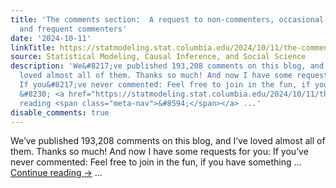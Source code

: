 ```yaml
---
title: 'The comments section:  A request to non-commenters, occasional commenters,
  and frequent commenters'
date: '2024-10-11'
linkTitle: https://statmodeling.stat.columbia.edu/2024/10/11/the-comments-section-a-request-to-non-commenters-occasional-commenters-and-frequent-commenters/
source: Statistical Modeling, Causal Inference, and Social Science
description: 'We&#8217;ve published 193,208 comments on this blog, and I&#8217;ve
  loved almost all of them. Thanks so much! And now I have some requests for you:
  If you&#8217;ve never commented: Feel free to join in the fun, if you have something
  &#8230; <a href="https://statmodeling.stat.columbia.edu/2024/10/11/the-comments-section-a-request-to-non-commenters-occasional-commenters-and-frequent-commenters/">Continue
  reading <span class="meta-nav">&#8594;</span></a> ...'
disable_comments: true
---
```

We&#8217;ve published 193,208 comments on this blog, and I&#8217;ve loved almost all of them. Thanks so much! And now I have some requests for you: If you&#8217;ve never commented: Feel free to join in the fun, if you have something &#8230; <a href="https://statmodeling.stat.columbia.edu/2024/10/11/the-comments-section-a-request-to-non-commenters-occasional-commenters-and-frequent-commenters/">Continue reading <span class="meta-nav">&#8594;</span></a> ...